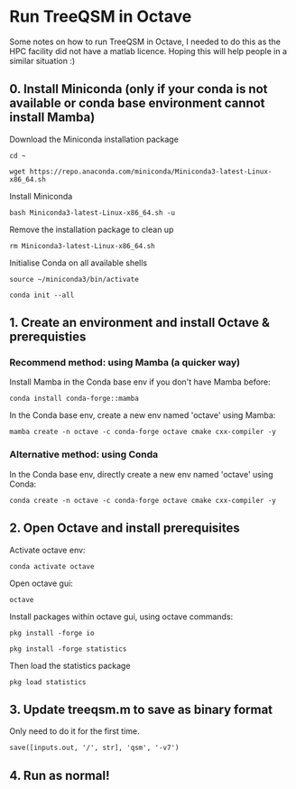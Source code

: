 # Run TreeQSM in Octave

Some notes on how to run TreeQSM in Octave, I needed to do this as the HPC facility did not have a matlab licence. Hoping this will help people in a similar situation :)

## 0. Install Miniconda (only if your conda is not available or conda base environment cannot install Mamba)
Download the Miniconda installation package

`cd ~`

`wget https://repo.anaconda.com/miniconda/Miniconda3-latest-Linux-x86_64.sh`

Install Miniconda

`bash Miniconda3-latest-Linux-x86_64.sh -u`

Remove the installation package to clean up

`rm Miniconda3-latest-Linux-x86_64.sh`

Initialise Conda on all available shells

`source ~/miniconda3/bin/activate`

`conda init --all`


## 1. Create an environment and install Octave & prerequisties
### Recommend method: using Mamba (a quicker way)

Install Mamba in the Conda base env if you don't have Mamba before:

`conda install conda-forge::mamba`

In the Conda base env, create a new env named 'octave' using Mamba:

`mamba create -n octave -c conda-forge octave cmake cxx-compiler -y`


### Alternative method: using Conda

In the Conda base env, directly create a new env named 'octave' using Conda:

`conda create -n octave -c conda-forge octave cmake cxx-compiler -y`

## 2. Open Octave and install prerequisites
Activate octave env:

`conda activate octave`

Open octave gui:

`octave`

Install packages within octave gui, using octave commands:

`pkg install -forge io`

`pkg install -forge statistics`

Then load the statistics package

`pkg load statistics`

## 3. Update treeqsm.m to save as binary format
Only need to do it for the first time.

`save([inputs.out, '/', str], 'qsm', '-v7')`

## 4. Run as normal!
